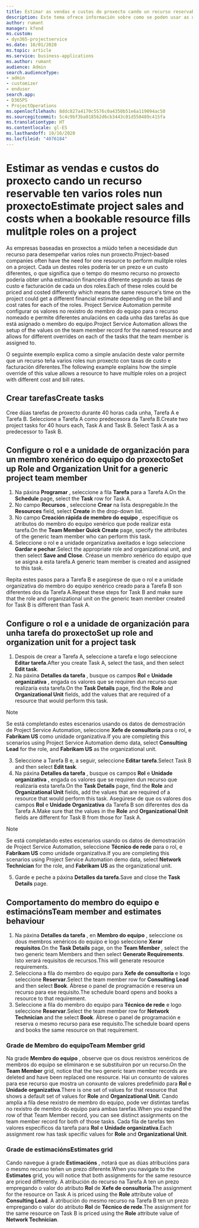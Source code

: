 ```yaml
---
title: Estimar as vendas e custos do proxecto cando un recurso reservable ten varios roles nun proxecto
description: Este tema ofrece información sobre como se poden usar as dimensións de prezos para prestar asistencia de prezos e custos para un recurso que teña varios roles nun proxecto.
author: rumant
manager: kfend
ms.custom:
- dyn365-projectservice
ms.date: 10/01/2020
ms.topic: article
ms.service: business-applications
ms.author: rumant
audience: Admin
search.audienceType:
- admin
- customizer
- enduser
search.app:
- D365PS
- ProjectOperations
ms.openlocfilehash: 8ddc827a4170c5576c0a4350b51e6a119094ac50
ms.sourcegitcommit: 5c4c9bf3ba018562d6cb3443c01d550489c415fa
ms.translationtype: HT
ms.contentlocale: gl-ES
ms.lasthandoff: 10/16/2020
ms.locfileid: "4076184"
---
```

# <a name="estimate-project-sales-and-costs-when-a-bookable-resource-fills-mulitple-roles-on-a-project"></a><span data-ttu-id="79a6d-103">Estimar as vendas e custos do proxecto cando un recurso reservable ten varios roles nun proxecto</span><span class="sxs-lookup"><span data-stu-id="79a6d-103">Estimate project sales and costs when a bookable resource fills mulitple roles on a project</span></span> 

<span data-ttu-id="79a6d-104">As empresas baseadas en proxectos a miúdo teñen a necesidade dun recurso para desempeñar varios roles nun proxecto.</span><span class="sxs-lookup"><span data-stu-id="79a6d-104">Project-based companies often have the need for one resource to perform mulitple roles on a project.</span></span> <span data-ttu-id="79a6d-105">Cada un destes roles podería ter un prezo e un custo diferentes, o que significa que o tempo do mesmo recurso no proxecto podería obter unha estimación financeira diferente segundo as taxas de custo e facturación de cada un dos roles.</span><span class="sxs-lookup"><span data-stu-id="79a6d-105">Each of these roles could be priced and costed differently which means the same resource's time on the project could get a different financial estimate depending on the bill and cost rates for each of the roles.</span></span> <span data-ttu-id="79a6d-106">Project Service Automation permite configurar os valores no rexistro do membro do equipo para o recurso nomeado e permite diferentes anulacións en cada unha das tarefas ás que está asignado o membro do equipo.</span><span class="sxs-lookup"><span data-stu-id="79a6d-106">Project Service Automation allows the setup of the values on the team member record for the named resource and allows for different overrides on each of the tasks that the team member is assigned to.</span></span>

<span data-ttu-id="79a6d-107">O seguinte exemplo explica como a simple anulación deste valor permite que un recurso teña varios roles nun proxecto con taxas de custo e facturación diferentes.</span><span class="sxs-lookup"><span data-stu-id="79a6d-107">The following example  explains how the simple override of this value allows a resource to have multiple roles on a project with different cost and bill rates.</span></span>

## <a name="create-tasks"></a><span data-ttu-id="79a6d-108">Crear tarefas</span><span class="sxs-lookup"><span data-stu-id="79a6d-108">Create tasks</span></span>
<span data-ttu-id="79a6d-109">Cree dúas tarefas de proxecto durante 40 horas cada unha, Tarefa A e Tarefa B. Seleccione a Tarefa A como predecesora da Tarefa B.</span><span class="sxs-lookup"><span data-stu-id="79a6d-109">Create two project tasks for 40 hours each, Task A and Task B. Select Task A as a predecessor to Task B.</span></span>

## <a name="set-up-role-and-organization-unit-for-a-generic-project-team-member"></a><span data-ttu-id="79a6d-110">Configure o rol e a unidade de organización para un membro xenérico do equipo do proxecto</span><span class="sxs-lookup"><span data-stu-id="79a6d-110">Set up Role and Organization Unit for a generic project team member</span></span>

1. <span data-ttu-id="79a6d-111">Na páxina **Programar** , seleccione a fila **Tarefa** para a Tarefa A.</span><span class="sxs-lookup"><span data-stu-id="79a6d-111">On the **Schedule** page, select the **Task** row for Task A.</span></span> 
2. <span data-ttu-id="79a6d-112">No campo **Recursos** , seleccione **Crear** na lista despregable.</span><span class="sxs-lookup"><span data-stu-id="79a6d-112">In the **Resources** field, select **Create** in the drop-down list.</span></span>
3. <span data-ttu-id="79a6d-113">No campo **Creación rápida de membro do equipo** , especifique os atributos do membro do equipo xenérico que pode realizar esta tarefa.</span><span class="sxs-lookup"><span data-stu-id="79a6d-113">On the **Team Member Quick Create** page, specify the attributes of the generic team member who can perform this task.</span></span>
4. <span data-ttu-id="79a6d-114">Seleccione o rol e a unidade organizativa axeitados e logo seleccione **Gardar e pechar**.</span><span class="sxs-lookup"><span data-stu-id="79a6d-114">Select the appropriate role and organizational unit, and then select **Save and Close**.</span></span> <span data-ttu-id="79a6d-115">Créase un membro xenérico do equipo que se asigna a esta tarefa.</span><span class="sxs-lookup"><span data-stu-id="79a6d-115">A generic team member is created and assigned to this task.</span></span> 

<span data-ttu-id="79a6d-116">Repita estes pasos para a Tarefa B e asegúrese de que o rol e a unidade organizativa do membro do equipo xenérico creado para a Tarefa B son diferentes dos da Tarefa A.</span><span class="sxs-lookup"><span data-stu-id="79a6d-116">Repeat these steps for Task B and make sure that the role and organizational unit on the generic team member created for Task B is different than Task A.</span></span> 

## <a name="set-up-role-and-organization-unit-for-a-project-task"></a><span data-ttu-id="79a6d-117">Configure o rol e a unidade de organización para unha tarefa do proxecto</span><span class="sxs-lookup"><span data-stu-id="79a6d-117">Set up role and organization unit for a project task</span></span>

1. <span data-ttu-id="79a6d-118">Despois de crear a Tarefa A, seleccione a tarefa e logo seleccione **Editar tarefa**.</span><span class="sxs-lookup"><span data-stu-id="79a6d-118">After you create Task A, select the task, and then select **Edit task**.</span></span>
2. <span data-ttu-id="79a6d-119">Na páxina **Detalles da tarefa** , busque os campos **Rol** e **Unidade organizativa** , engada os valores que se requiren dun recurso que realizaría esta tarefa.</span><span class="sxs-lookup"><span data-stu-id="79a6d-119">On the **Task Details** page, find the **Role** and **Organizational Unit** fields, add the values that are required of a resource that would perform this task.</span></span> 

  > [!NOTE]
  > <span data-ttu-id="79a6d-120">Se está completando estes escenarios usando os datos de demostración de Project Service Automation, seleccione **Xefe de consultoría** para o rol, e **Fabrikam US** como unidade organizativa.</span><span class="sxs-lookup"><span data-stu-id="79a6d-120">If you are completing this scenarios using Project Service Automation demo data, select **Consulting Lead** for the role, and **Fabrikam US** as the organizational unit.</span></span>

3. <span data-ttu-id="79a6d-121">Seleccione a Tarefa B e, a seguir, seleccione **Editar tarefa**.</span><span class="sxs-lookup"><span data-stu-id="79a6d-121">Select Task B and then select **Edit task**.</span></span>
4. <span data-ttu-id="79a6d-122">Na páxina **Detalles da tarefa** , busque os campos **Rol** e **Unidade organizativa** , engada os valores que se requiren dun recurso que realizaría esta tarefa.</span><span class="sxs-lookup"><span data-stu-id="79a6d-122">On the **Task Details** page, find the **Role** and **Organizational Unit** fields, add the values that are required of a resource that would perform this task.</span></span> <span data-ttu-id="79a6d-123">Asegúrese de que os valores dos campos **Rol** e **Unidade Organizativa** da Tarefa B son diferentes dos da Tarefa A.</span><span class="sxs-lookup"><span data-stu-id="79a6d-123">Make sure that the values in the **Role** and **Organizational Unit** fields are different for Task B from those for Task A.</span></span> 

  > [!NOTE]
  > <span data-ttu-id="79a6d-124">Se está completando estes escenarios usando os datos de demostración de Project Service Automation, seleccione **Técnico de rede** para o rol, e **Fabrikam US** como unidade organizativa.</span><span class="sxs-lookup"><span data-stu-id="79a6d-124">If you are completing this scenarios using Project Service Automation demo data, select **Network Technician** for the role, and **Fabrikam US** as the organizational unit.</span></span>

5. <span data-ttu-id="79a6d-125">Garde e peche a páxina **Detalles da tarefa**.</span><span class="sxs-lookup"><span data-stu-id="79a6d-125">Save and close the **Task Details** page.</span></span> 

## <a name="team-member-and-estimates-behaviour"></a><span data-ttu-id="79a6d-126">Comportamento do membro do equipo e estimacións</span><span class="sxs-lookup"><span data-stu-id="79a6d-126">Team member and estimates behaviour</span></span> 

1. <span data-ttu-id="79a6d-127">Na páxina **Detalles da tarefa** , en **Membro do equipo** , seleccione os dous membros xenéricos do equipo e logo seleccione **Xerar requisitos**.</span><span class="sxs-lookup"><span data-stu-id="79a6d-127">On the **Task Details** page, on the **Team Member** , select the two generic team Members and then select **Generate Requirements**.</span></span> <span data-ttu-id="79a6d-128">Isto xerará requisitos de recursos.</span><span class="sxs-lookup"><span data-stu-id="79a6d-128">This will generate resource requirements.</span></span> 
2. <span data-ttu-id="79a6d-129">Selecciona a fila do membro do equipo para **Xefe de consultoría** e logo seleccione **Reservar**.</span><span class="sxs-lookup"><span data-stu-id="79a6d-129">Select the team member row for **Consulting Lead** and then select **Book**.</span></span> <span data-ttu-id="79a6d-130">Ábrese o panel de programación e reserva un recurso para ese requisito.</span><span class="sxs-lookup"><span data-stu-id="79a6d-130">The schedule board opens and books a resource to that requirement.</span></span>
3. <span data-ttu-id="79a6d-131">Seleccione a fila do membro do equipo para **Técnico de rede** e logo seleccione **Reservar**.</span><span class="sxs-lookup"><span data-stu-id="79a6d-131">Select the team member row for **Network Technician** and the select **Book**.</span></span> <span data-ttu-id="79a6d-132">Ábrese o panel de programación e reserva o mesmo recurso para ese requisito.</span><span class="sxs-lookup"><span data-stu-id="79a6d-132">The schedule board opens and books the same resource on that requirement.</span></span>

### <a name="team-member-grid"></a><span data-ttu-id="79a6d-133">Grade de Membro do equipo</span><span class="sxs-lookup"><span data-stu-id="79a6d-133">Team Member grid</span></span> 
<span data-ttu-id="79a6d-134">Na grade **Membro do equipo** , observe que os dous rexistros xenéricos de membros do equipo se eliminaron e se substituíron por un recurso.</span><span class="sxs-lookup"><span data-stu-id="79a6d-134">On the **Team Member** grid, notice that the two generic team member records are deleted and have been replaced one resource.</span></span> <span data-ttu-id="79a6d-135">Hai un conxunto de valores para ese recurso que mostra un conxunto de valores predefinido para **Rol** e **Unidade organizativa**.</span><span class="sxs-lookup"><span data-stu-id="79a6d-135">There is one set of values for that resource that shows a default set of values for **Role** and **Organizational Unit**.</span></span>
<span data-ttu-id="79a6d-136">Cando amplía a fila dese rexistro de membro do equipo, pode ver distintas tarefas no rexistro de membro do equipo para ambas tarefas.</span><span class="sxs-lookup"><span data-stu-id="79a6d-136">When you expand the row of that Team Member record, you can see distinct assignments on the team member record for both of those tasks.</span></span> <span data-ttu-id="79a6d-137">Cada fila de tarefas ten valores específicos da tarefa para **Rol** e **Unidade organizativa**.</span><span class="sxs-lookup"><span data-stu-id="79a6d-137">Each assignment row has task specific values for **Role** and **Organizational Unit**.</span></span> 

### <a name="estimates-grid"></a><span data-ttu-id="79a6d-138">Grade de estimacións</span><span class="sxs-lookup"><span data-stu-id="79a6d-138">Estimates grid</span></span> 
<span data-ttu-id="79a6d-139">Cando navegue á grade **Estimacións** , notará que as dúas atribucións para o mesmo recurso teñen un prezo diferente.</span><span class="sxs-lookup"><span data-stu-id="79a6d-139">When you navigate to the **Estimates** grid, you will notice that both assignments for the same resource are priced differently.</span></span>
<span data-ttu-id="79a6d-140">A atribución do recurso na Tarefa A ten un prezo empregando o valor do atributo **Rol** de **Xefe de consultoría**.</span><span class="sxs-lookup"><span data-stu-id="79a6d-140">The assignment for the resource on Task A is priced using the **Role** attribute value of **Consulting Lead**.</span></span> <span data-ttu-id="79a6d-141">A atribución do mesmo recurso na Tarefa B ten un prezo empregando o valor do atributo **Rol** de **Técnico de rede**.</span><span class="sxs-lookup"><span data-stu-id="79a6d-141">The assignment for the same resource on Task B is priced using the **Role** attribute value of **Network Technician**.</span></span>





